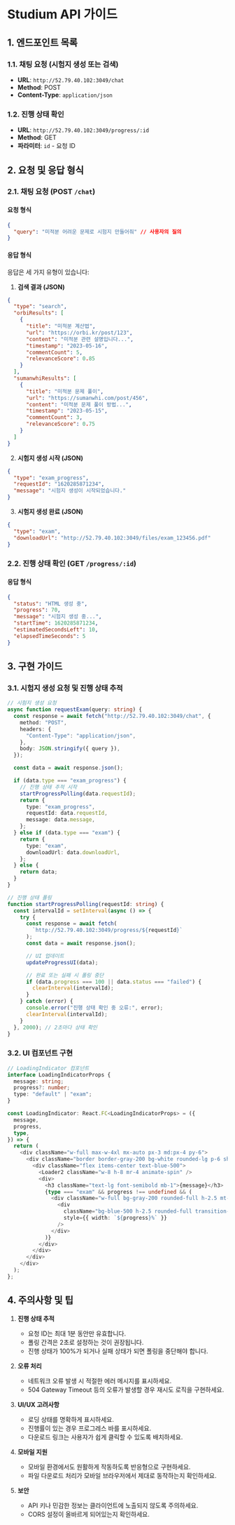 # Studium API 가이드

## 1. 엔드포인트 목록

### 1.1. 채팅 요청 (시험지 생성 또는 검색)

- **URL**: `http://52.79.40.102:3049/chat`
- **Method**: POST
- **Content-Type**: `application/json`

### 1.2. 진행 상태 확인

- **URL**: `http://52.79.40.102:3049/progress/:id`
- **Method**: GET
- **파라미터**: `id` - 요청 ID

## 2. 요청 및 응답 형식

### 2.1. 채팅 요청 (POST `/chat`)

#### 요청 형식

```json
{
  "query": "미적분 어려운 문제로 시험지 만들어줘" // 사용자의 질의
}
```

#### 응답 형식

응답은 세 가지 유형이 있습니다:

1. **검색 결과 (JSON)**

```json
{
  "type": "search",
  "orbiResults": [
    {
      "title": "미적분 계산법",
      "url": "https://orbi.kr/post/123",
      "content": "미적분 관련 설명입니다...",
      "timestamp": "2023-05-16",
      "commentCount": 5,
      "relevanceScore": 0.85
    }
  ],
  "sumanwhiResults": [
    {
      "title": "미적분 문제 풀이",
      "url": "https://sumanwhi.com/post/456",
      "content": "미적분 문제 풀이 방법...",
      "timestamp": "2023-05-15",
      "commentCount": 3,
      "relevanceScore": 0.75
    }
  ]
}
```

2. **시험지 생성 시작 (JSON)**

```json
{
  "type": "exam_progress",
  "requestId": "1620285871234",
  "message": "시험지 생성이 시작되었습니다."
}
```

3. **시험지 생성 완료 (JSON)**

```json
{
  "type": "exam",
  "downloadUrl": "http://52.79.40.102:3049/files/exam_123456.pdf"
}
```

### 2.2. 진행 상태 확인 (GET `/progress/:id`)

#### 응답 형식

```json
{
  "status": "HTML 생성 중",
  "progress": 70,
  "message": "시험지 생성 중...",
  "startTime": 1620285871234,
  "estimatedSecondsLeft": 10,
  "elapsedTimeSeconds": 5
}
```

## 3. 구현 가이드

### 3.1. 시험지 생성 요청 및 진행 상태 추적

```typescript
// 시험지 생성 요청
async function requestExam(query: string) {
  const response = await fetch("http://52.79.40.102:3049/chat", {
    method: "POST",
    headers: {
      "Content-Type": "application/json",
    },
    body: JSON.stringify({ query }),
  });

  const data = await response.json();

  if (data.type === "exam_progress") {
    // 진행 상태 추적 시작
    startProgressPolling(data.requestId);
    return {
      type: "exam_progress",
      requestId: data.requestId,
      message: data.message,
    };
  } else if (data.type === "exam") {
    return {
      type: "exam",
      downloadUrl: data.downloadUrl,
    };
  } else {
    return data;
  }
}

// 진행 상태 폴링
function startProgressPolling(requestId: string) {
  const intervalId = setInterval(async () => {
    try {
      const response = await fetch(
        `http://52.79.40.102:3049/progress/${requestId}`
      );
      const data = await response.json();

      // UI 업데이트
      updateProgressUI(data);

      // 완료 또는 실패 시 폴링 중단
      if (data.progress === 100 || data.status === "failed") {
        clearInterval(intervalId);
      }
    } catch (error) {
      console.error("진행 상태 확인 중 오류:", error);
      clearInterval(intervalId);
    }
  }, 2000); // 2초마다 상태 확인
}
```

### 3.2. UI 컴포넌트 구현

```typescript
// LoadingIndicator 컴포넌트
interface LoadingIndicatorProps {
  message: string;
  progress?: number;
  type: "default" | "exam";
}

const LoadingIndicator: React.FC<LoadingIndicatorProps> = ({
  message,
  progress,
  type,
}) => {
  return (
    <div className="w-full max-w-4xl mx-auto px-3 md:px-4 py-6">
      <div className="border border-gray-200 bg-white rounded-lg p-6 shadow-sm">
        <div className="flex items-center text-blue-500">
          <Loader2 className="w-8 h-8 mr-4 animate-spin" />
          <div>
            <h3 className="text-lg font-semibold mb-1">{message}</h3>
            {type === "exam" && progress !== undefined && (
              <div className="w-full bg-gray-200 rounded-full h-2.5 mt-2">
                <div
                  className="bg-blue-500 h-2.5 rounded-full transition-all duration-300"
                  style={{ width: `${progress}%` }}
                />
              </div>
            )}
          </div>
        </div>
      </div>
    </div>
  );
};
```

## 4. 주의사항 및 팁

1. **진행 상태 추적**

   - 요청 ID는 최대 1분 동안만 유효합니다.
   - 폴링 간격은 2초로 설정하는 것이 권장됩니다.
   - 진행 상태가 100%가 되거나 실패 상태가 되면 폴링을 중단해야 합니다.

2. **오류 처리**

   - 네트워크 오류 발생 시 적절한 에러 메시지를 표시하세요.
   - 504 Gateway Timeout 등의 오류가 발생할 경우 재시도 로직을 구현하세요.

3. **UI/UX 고려사항**

   - 로딩 상태를 명확하게 표시하세요.
   - 진행률이 있는 경우 프로그레스 바를 표시하세요.
   - 다운로드 링크는 사용자가 쉽게 클릭할 수 있도록 배치하세요.

4. **모바일 지원**

   - 모바일 환경에서도 원활하게 작동하도록 반응형으로 구현하세요.
   - 파일 다운로드 처리가 모바일 브라우저에서 제대로 동작하는지 확인하세요.

5. **보안**
   - API 키나 민감한 정보는 클라이언트에 노출되지 않도록 주의하세요.
   - CORS 설정이 올바르게 되어있는지 확인하세요.
